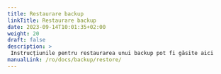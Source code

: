 ```yaml
---
title: Restaurare backup
linkTitle: Restaurare backup
date: 2023-09-14T10:01:35+02:00
weight: 20
draft: false
description: >
 Instrucțiunile pentru restaurarea unui backup pot fi găsite aici
manualLink: /ro/docs/backup/restore/
---
```

<script>
  window.location.href = "/ro/docs/backup/restore/";
</script>
